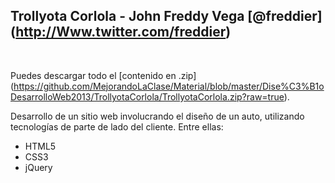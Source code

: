 ## Trollyota Corlola - John Freddy Vega  [@freddier] (http://Www.twitter.com/freddier)
<br />


Puedes descargar todo el [contenido en .zip] (https://github.com/MejorandoLaClase/Material/blob/master/Dise%C3%B1oDesarrolloWeb2013/TrollyotaCorlola/TrollyotaCorlola.zip?raw=true).

Desarrollo de un sitio web involucrando el diseño de un auto, utilizando tecnologías de parte de lado del cliente. Entre ellas:
- HTML5
- CSS3
- jQuery
